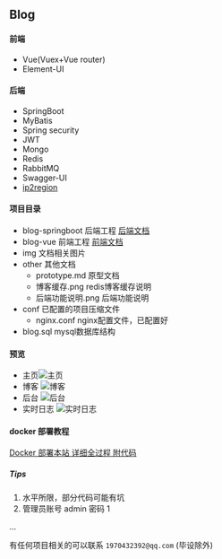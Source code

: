 ## Blog

#### 前端

* Vue(Vuex+Vue router)
* Element-UI

#### 后端

* SpringBoot
* MyBatis
* Spring security
* JWT
* Mongo
* Redis
* RabbitMQ
* Swagger-UI
* [ip2region](https://github.com/lionsoul2014/ip2region)

#### 项目目录

* blog-springboot              后端工程 [后端文档](blog-springboot/README.md)
* blog-vue                           前端工程 [前端文档](blog-vue/README.md)
* img                                    文档相关图片
* other                                 其他文档
  * prototype.md		   原型文档
  * 博客缓存.png            redis博客缓存说明
  * 后端功能说明.png     后端功能说明
* conf                                   已配置的项目压缩文件
  * nginx.conf                 nginx配置文件，已配置好
* blog.sql                             mysql数据库结构

#### 预览

* 主页![主页](img/index_demo.png)
* 博客 ![博客](img/blog_demo.png)
* 后台 ![后台](img/admin_demo.png)
* 实时日志 ![实时日志](img/log.png)

#### docker 部署教程
[Docker 部署本站 详细全过程 附代码](https://blog.22xcode.com/post/12)

##### Tips


1. 水平所限，部分代码可能有坑
2. 管理员账号 admin 密码 1

... 


有任何项目相关的可以联系 `1970432392@qq.com` (毕设除外)


